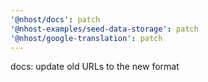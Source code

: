 ```yaml
---
'@nhost/docs': patch
'@nhost-examples/seed-data-storage': patch
'@nhost/google-translation': patch
---
```


docs: update old URLs to the new format
